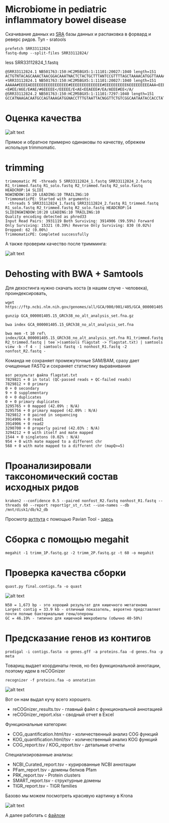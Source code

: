 # Microbiome in pediatric inflammatory bowel disease 

Скачивание данных из [SRA](<https://trace.ncbi.nlm.nih.gov/Traces/?view=run_browser&acc=SRR33112824&display=metadata>) базы данных  и распаковка в форвард и реверс ридов. Тул - sratools

```
prefetch SRR33112824
fastq-dump --split-files SRR33112824/
```
less SRR33112824_1.fastq
```
@SRR33112824.1 NB501763:150:HC2M5BGX5:1:11101:20027:1040 length=151
ACTGTNTACAGCAAACTAACGGACAAATNACTCTACTGCTTTANTCCGTTTTAGCTAAAACATGGTTAAAATTGTACNTCTATGTTCAATTTANCCNCAAGCCCTNTAGNCACAATGTCGTAAAGCGTGGAAAGANTAAGGTTGNTCCCTT
+SRR33112824.1 NB501763:150:HC2M5BGX5:1:11101:20027:1040 length=151
AAAAA#EEEEAEEEEEEEEEEEEEEEEE#EEEEEEEEEEEEEE#EEEEEEEEEE6EEEEEEEEEAAA<EEEEAEE/E#AEA/<<EAAEEE<EE#<E#EE/A6E/E#AE/#6EEEEE</EEEEE/E<AE<EEAEEE#/EA/AEEE#EE</A/
@SRR33112824.2 NB501763:150:HC2M5BGX5:1:11101:7297:1040 length=151
GCCATNAAGACAATGCCAGTAAAGATGGNACCTTTGTAATTACNGGTTCTGTCGGCAATAATACCACCTATCAATGCNAGAATGTAAATAGAANAANAAAATGTTNAGTNGATCAAACCTGCCTCTTTTCCATCCNGTCCGAACNTGGCTT
```
# Оценка качества 

![alt text](<Screenshot 2025-06-02 144856.png>)

Прямое и обратное примерно одинаковы по качеству, обрежем используя trimmomatic.

# trimming
```
trimmomatic PE -threads 5 SRR33112824_1.fastq SRR33112824_2.fastq R1_trimmed.fastq R1_solo.fastq R2_trimmed.fastq R2_solo.fastq HEADCROP:14 SLIDI
NGWINDOW:10:20 LEADING:10 TRAILING:10
TrimmomaticPE: Started with arguments:
 -threads 5 SRR33112824_1.fastq SRR33112824_2.fastq R1_trimmed.fastq R1_solo.fastq R2_trimmed.fastq R2_solo.fastq HEADCROP:14 SLIDINGWINDOW:10:20 LEADING:10 TRAILING:10
Quality encoding detected as phred33
Input Read Pairs: 3931119 Both Surviving: 3914906 (99.59%) Forward Only Surviving: 15321 (0.39%) Reverse Only Surviving: 830 (0.02%) Dropped: 62 (0.00%)
TrimmomaticPE: Completed successfully
```
А также проверим качество после тримминга:

![alt text](<Screenshot 2025-06-02 145137.png>)

# Dehosting with BWA + Samtools

Для дехостинга нужно скачать хоста (в нашем случе - человека), проиндексировать, 
```
wget https://ftp.ncbi.nlm.nih.gov/genomes/all/GCA/000/001/405/GCA_000001405.15_GRCh38/seqs_for_alignment_pipelines.ucsc_ids/GCA_000001405.15_GRCh38_no_alt_analysis_set.fna.gz    

gunzip GCA_000001405.15_GRCh38_no_alt_analysis_set.fna.gz

bwa index GCA_000001405.15_GRCh38_no_alt_analysis_set.fna 
```


`bwa mem -t 10 ref\ index/GCA_000001405.15_GRCh38_no_alt_analysis_set.fna R1_trimmed.fastq R2_trimmed.fastq | tee >(samtools flagstat -> flagstat.txt) | samtools view -b -f 4 - | samtools fastq -1 nonhost_R1.fastq -2 nonfost_R2.fastq -`

Команда не сохраняет промежуточные SAM/BAM, сразу дает очищенные FASTQ и сохраняет статистику выравнивания
```
вот результат файла flagstat.txt
7829821 + 0 in total (QC-passed reads + QC-failed reads)
7829812 + 0 primary
0 + 0 secondary
9 + 0 supplementary
0 + 0 duplicates
0 + 0 primary duplicates
3295765 + 0 mapped (42.09% : N/A)
3295756 + 0 primary mapped (42.09% : N/A)
7829812 + 0 paired in sequencing
3914906 + 0 read1
3914906 + 0 read2
3290700 + 0 properly paired (42.03% : N/A)
3294212 + 0 with itself and mate mapped
1544 + 0 singletons (0.02% : N/A)
954 + 0 with mate mapped to a different chr
568 + 0 with mate mapped to a different chr (mapQ>=5)
```
# Проанализировали таксономический состав исходных ридов

`kraken2 --confidence 0.5 --paired nonfost_R2.fastq nonhost_R1.fastq --threads 60 --report report1gr_st_r.txt --use-names --db /mnt/disk1/db/k2_db`

Просмотр [аутпута](<report1gr_st_r.txt>) с помощью Pavian Tool - [здесь](<sankey-report1gr_st_r.txt.html>) 

# Сборка с помощью megahit

`megahit -1 trimm_1P.fastq.gz -2 trimm_2P.fastq.gz -t 60 -o megahit`

# Проверка качества сборки

`quast.py final.contigs.fa -o quast`

![alt text](<Screenshot 2025-06-02 144027.png>)
```
N50 = 1,673 bp - это хороший результат для кишечного метагенома
Largest contig = 33.9 kb - отличный показатель, вероятно представляет почти полные бактериальные гены/опероны
GC = 46.19% - типично для кишечной микробиоты (обычно 40-50%)

```
# Предсказание генов из контигов
`prodigal -i contigs.fasta -o genes.gff -a proteins.faa -d genes.fna -p meta`

Товарищ выдает координаты генов, но без функциональной аннотации, поэтому идем в reCOGnizer

`recognizer -f proteins.faa -o annotation`

![alt text](<Screenshot 2025-06-02 111021.png>)

Вот он нам выдал кучу всего хорошего. 

* reCOGnizer_results.tsv - главный файл с функциональной аннотацией
* reCOGnizer_report.xlsx - сводный отчет в Excel

Функциональные категории:

* COG_quantification.html/tsv - количественный анализ COG функций
* KOG_quantification.html/tsv - количественный анализ KOG функций
* COG_report.tsv / KOG_report.tsv - детальные отчеты

Специализированные анализы:

* NCBI_Curated_report.tsv - курированные NCBI аннотации
* PFam_report.tsv - домены белков Pfam
* PRK_report.tsv - Protein clusters
* SMART_report.tsv - структурные домены
* TIGR_report.tsv - TIGR families

Базово мы можем посмотреть красивую картинку в Krona

![alt text](<Screenshot 2025-06-02 150613.png>)

А далее работать с [файлом](<reCOGnizer_results.xlsx>)
